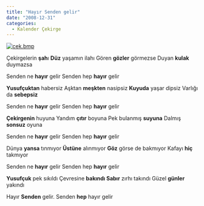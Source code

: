 ```yaml
---
title: "Hayır Senden gelir"
date: "2008-12-31"
categories: 
  - Kalender Çekirge
---
```


[![cek.bmp](../uploads/2008/12/cek.bmp)](../uploads/2008/12/cek.bmp "cek.bmp")

Çekirgelerin **şah**ı **Düz** yaşamın ilahı Gören **gözler** görmezse Duyan **kulak** duymazsa

Senden ne **hayır** gelir Senden hep **hayır** gelir

**Yusufçuktan** habersiz Aşktan **meşkten** nasipsiz **Kuyuda** yaşar dipsiz Varlığı da **sebepsiz**

Senden ne **hayır** gelir Senden hep **hayır** gelir 

**Çekirgenin** huyuna Yandım **çıtır** boyuna Pek bulanmış **suyuna** Dalmış **sonsuz** oyuna

Senden ne **hayır** gelir Senden hep **hayır** gelir

Dünya **yansa** tınmıyor **Üstüne** alınmıyor **Göz** görse de bakmıyor Kafayı **hiç** takmıyor

Senden ne **hayır** gelir Senden hep **hayır** gelir 

**Yusufçuk** pek sıkıldı Çevresine **bakındı Sabır** zırhı takındı Güzel **günler** yakındı

Hayır **Senden** gelir. Senden **hep** hayır gelir
